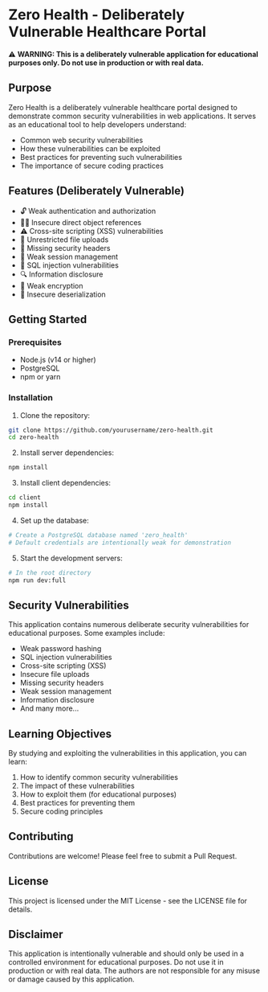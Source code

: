 # Zero Health - Deliberately Vulnerable Healthcare Portal

⚠️ **WARNING: This is a deliberately vulnerable application for educational purposes only. Do not use in production or with real data.**

## Purpose

Zero Health is a deliberately vulnerable healthcare portal designed to demonstrate common security vulnerabilities in web applications. It serves as an educational tool to help developers understand:

- Common web security vulnerabilities
- How these vulnerabilities can be exploited
- Best practices for preventing such vulnerabilities
- The importance of secure coding practices

## Features (Deliberately Vulnerable)

- 🔓 Weak authentication and authorization
- 🕵️‍♂️ Insecure direct object references
- ⚠️ Cross-site scripting (XSS) vulnerabilities
- 📂 Unrestricted file uploads
- 📡 Missing security headers
- 🔑 Weak session management
- 💉 SQL injection vulnerabilities
- 🔍 Information disclosure
- 🔐 Weak encryption
- 📝 Insecure deserialization

## Getting Started

### Prerequisites

- Node.js (v14 or higher)
- PostgreSQL
- npm or yarn

### Installation

1. Clone the repository:
```bash
git clone https://github.com/yourusername/zero-health.git
cd zero-health
```

2. Install server dependencies:
```bash
npm install
```

3. Install client dependencies:
```bash
cd client
npm install
```

4. Set up the database:
```bash
# Create a PostgreSQL database named 'zero_health'
# Default credentials are intentionally weak for demonstration
```

5. Start the development servers:
```bash
# In the root directory
npm run dev:full
```

## Security Vulnerabilities

This application contains numerous deliberate security vulnerabilities for educational purposes. Some examples include:

- Weak password hashing
- SQL injection vulnerabilities
- Cross-site scripting (XSS)
- Insecure file uploads
- Missing security headers
- Weak session management
- Information disclosure
- And many more...

## Learning Objectives

By studying and exploiting the vulnerabilities in this application, you can learn:

1. How to identify common security vulnerabilities
2. The impact of these vulnerabilities
3. How to exploit them (for educational purposes)
4. Best practices for preventing them
5. Secure coding principles

## Contributing

Contributions are welcome! Please feel free to submit a Pull Request.

## License

This project is licensed under the MIT License - see the LICENSE file for details.

## Disclaimer

This application is intentionally vulnerable and should only be used in a controlled environment for educational purposes. Do not use it in production or with real data. The authors are not responsible for any misuse or damage caused by this application. 